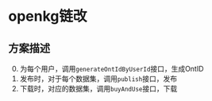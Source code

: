 # openkg链改

## 方案描述

0. 为每个用户，调用`generateOntIdByUserId`接口，生成OntID
1. 发布时，对于每个数据集，调用`publish`接口，发布
2. 下载时，对应的数据集，调用`buyAndUse`接口，下载